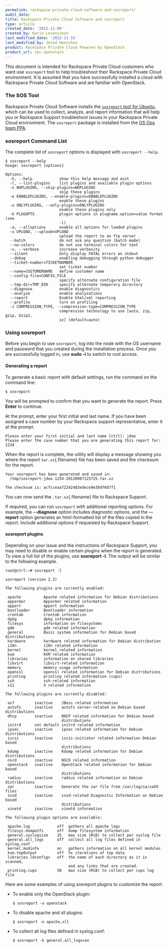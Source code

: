 ```yaml
---
permalink: rackspace-private-cloud-software-and-sosreport/
audit_date:
title: Rackspace Private Cloud Software and sosreport
type: article
created_date: '2012-11-09'
created_by: Karin Levenstein
last_modified_date: '2012-11-15'
last_modified_by: Jered Heeschen
product: Rackspace Private Cloud Powered by OpenStack
product_url: rpc-openstack
---
```


This document is intended for Rackspace Private Cloud customers who want
use `sosreport` tool to help troubleshoot their Rackspace Private Cloud
environment. It is assumed that you have successfully installed a cloud
with Rackspace Private Cloud Software and are familiar with OpenStack.

### The SOS Tool

Rackspace Private Cloud Software installs the [`sosreport` tool for
Ubuntu](https://github.com/sosreport/sosreport), which can be used to
collect, analyze, and report information that will help you or Rackspace
Support troubleshoot issues in your Rackspace Private Cloud environment.
The `sosreport` package is installed from the [OS Ops team
PPA](https://launchpad.net/~osops-packaging/+archive/ppa).

### sosreport Command List

The complete list of `sosreport` options is displayed with
`sosreport --help`.

``` {.screen}
$ sosreport --help
Usage: sosreport [options]

Options:
  -h, --help            show this help message and exit
  -l, --list-plugins    list plugins and available plugin options
  -n NOPLUGINS, --skip-plugins=NOPLUGINS
                        skip these plugins
  -e ENABLEPLUGINS, --enable-plugins=ENABLEPLUGINS
                        enable these plugins
  -o ONLYPLUGINS, --only-plugins=ONLYPLUGINS
                        enable these plugins only
  -k PLUGOPTS           plugin options in plugname.option=value format (see
                        -l)
  -a, --alloptions      enable all options for loaded plugins
  -u UPLOAD, --upload=UPLOAD
                        upload the report to an ftp server
  --batch               do not ask any question (batch mode)
  --no-colors           do not use terminal colors for text
  -v, --verbose         increase verbosity
  --silent              Only display FATAL errors on stdout
  --debug               enabling debugging through python debugger
  --ticket-number=TICKETNUMBER
                        set ticket number
  --name=CUSTOMERNAME   define customer name
  --config-file=CONFIG_FILE
                        specify alternate configuration file
  --tmp-dir=TMP_DIR     specify alternate temporary directory
  --diagnose            enable diagnostics
  --analyze             enable analyzations
  --report              Enable html/xml reporting
  --profile             turn on profiling
  -z COMPRESSION_TYPE, --compression-type=COMPRESSION_TYPE
                        compression technology to use [auto, zip, gzip, bzip2,
                        xz] (default=auto)
```

### Using sosreport

Before you begin to use `sosreport`, log into the node with the OS
username and password that you created during the installation process.
Once you are successfully logged in, use <span class="command">**sudo
-i**</span> to switch to root access.

#### Generating a report

To generate a basic report with default settings, run the command on the
command line:

``` {.screen}
$ sosreport
```

You will be prompted to confirm that you want to generate the report.
Press **Enter** to continue.

At the prompt, enter your first initial and last name. If you have been
assigned a case number by your Rackspace support representative, enter
it at the prompt.

``` {.screen}
Please enter your first initial and last name [ctrl]: jdoe
Please enter the case number that you are generating this report for: 1234
```

When the report is complete, the utility will display a message showing
you where the report `tar.xz`{.filename} file has been saved and the
checksum for the report.

``` {.screen}
Your sosreport has been generated and saved in:
  /tmp/sosreport-jdoe.1234-20120907125725.tar.xz

The checksum is: acfcceaa72242483edece9e3b97687f1
```

You can now send the `.tar.xz`{.filename} file to Rackspace Support.

If required, you can run `sosreport` with additional reporting options.
For example, the **--diagnose** option
includes diagnostic options, and the **--report** option generates an html-formatted
list of the files copied in the report. Include additional options if
requested by Rackspace Support.

#### sosreport plugins

Depending on your issue and the instructions of Rackspace Support, you
may need to disable or enable certain plugins when the report is
generated. To view a full list of the plugins, use **sosreport -l**. The output will be similar to
the following example.

``` {.screen}
root@ctrl:~# sosreport -l

sosreport (version 2.3)

The following plugins are currently enabled:

 apache          Apache related information for Debian distributions
 apparmor        Apparmor related information
 apport          apport information
 bootloader      Bootloader information
 crontab         Crontab information
 dpkg            dpkg information
 filesys         information on filesystems
 gdm             gdm related information
 general         Basic system information for Debian based distributions
 hardware        hardware related information for Debian distribution
 i18n            i18n related information
 kernel          kernel related information
 kvm             KVM related information
 libraries       information on shared libraries
 libvirt         libvirt-related information
 memory          memory usage information
 openssl         openssl related information for Debian distributions
 printing        printing related information (cups)
 ssh             ssh-related information
 x11             X related information

The following plugins are currently disabled:

 as7         inactive    JBoss related information
 autofs      inactive    autofs server-related on Debian based distributions
 dhcp        inactive    DHCP related information for Debian based
                         distributions
 initrd      not default initrd related information
 ipsec       inactive    ipsec related information for Debian distributions
 iscsi       inactive    iscsi-initiator related information Debian based
                         distributions
 kdump       inactive    Kdump related information for Debian distributions
 nscd        inactive    NSCD related information
 openstack   inactive    OpenStack related information for Debian based
                         distributions
 radius      inactive    radius related information on Debian distributions
 sar         inactive    Generate the sar file from /var/log/sa/saXX files
 sssd        inactive    sssd-related Diagnostic Information on Debian based
                         distributions
 xinetd      inactive    xinetd information

The following plugin options are available:

 apache.log            off  gathers all apache logs
 filesys.dumpe2fs      off  dump filesystem information
 general.syslogsize    15   max size (MiB) to collect per syslog file
 general.all_logs      off  collect all log files defined in syslog.conf
 kernel.modinfo        on   gathers information on all kernel modules
 kvm.topOutput         off  5x iterations of top data
 libraries.ldconfigv   off  the name of each directory as it is scanned,
                            and any links that are created.
 printing.cups         50   max size (MiB) to collect per cups log file
```

Here are some examples of using sosreport plugins to customize the
report.

-   To enable only the OpenStack plugin:

    ``` {.screen}
    $ sosreport -o openstack
    ```

-   To disable apache and xll plugins:

    ``` {.screen}
    $ sosreport -n apache,xll
    ```

-   To collect all log files defined in syslog.conf:

    ``` {.screen}
    $ sosreport -k general.all_logs=on
    ```
